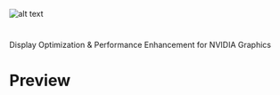 ![alt text](https://i.imgur.com/aG2n5uP.png)
#
Display Optimization &amp; Performance Enhancement for NVIDIA Graphics


# Preview
